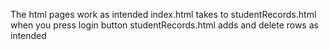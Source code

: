 The html pages work as intended
index.html takes to studentRecords.html when you press login button
studentRecords.html adds and delete rows as intended

